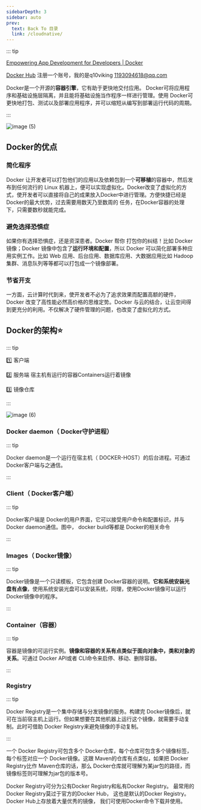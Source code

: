 ```yaml
---
sidebarDepth: 3
sidebar: auto
prev:
  text: Back To 目录
  link: /cloudnative/
---
```




::: tip

[Empowering App Development for Developers | Docker](https://www.docker.com/)

[Docker Hub](https://hub.docker.com/) 注册一个账号，我的是q10viking  1193094618@qq.com

 Docker是一个开源的**容器引擎**，它有助于更快地交付应用。 Docker可将应用程序和基础设施层隔离，并且能将基础设施当作程序一样进行管理。使用 Docker可更快地打包、测试以及部署应用程序，并可以缩短从编写到部署运行代码的周期。

:::

![image (5)](https://gitee.com/q10viking/PictureRepos/raw/master/images//202112151643391.jpg)

## Docker的优点

### 简化程序

Docker 让开发者可以打包他们的应用以及依赖包到一个**可移植**的容器中，然后发布到任何流行的 Linux 机器上，便可以实现虚拟化。Docker改变了虚拟化的方式，使开发者可以直接将自己的成果放入Docker中进行管理。方便快捷已经是 Docker的最大优势，过去需要用数天乃至数周的 任务，在Docker容器的处理下，只需要数秒就能完成。

### 避免选择恐惧症

如果你有选择恐惧症，还是资深患者。Docker 帮你 打包你的纠结！比如 Docker 镜像；Docker 镜像中包含了**运行环境和配置**，所以 Docker 可以简化部署多种应用实例工作。比如 Web 应用、后台应用、数据库应用、大数据应用比如 Hadoop 集群、消息队列等等都可以打包成一个镜像部署。

### **节省开支**

一方面，云计算时代到来，使开发者不必为了追求效果而配置高额的硬件，Docker 改变了高性能必然高价格的思维定势。Docker 与云的结合，让云空间得到更充分的利用。不仅解决了硬件管理的问题，也改变了虚拟化的方式。



## Docker的架构:star:

::: tip

:one: 客户端

:two: 服务端  宿主机有运行的容器Containers运行着镜像

:three: 镜像仓库

:::

![image (6)](https://gitee.com/q10viking/PictureRepos/raw/master/images//202112151649256.jpg)

### **Docker daemon（ Docker守护进程）**

::: tip

Docker daemon是一个运行在宿主机（ DOCKER-HOST）的后台进程。可通过 Docker客户端与之通信。

:::

### **Client（ Docker客户端）**

::: tip

Docker客户端是 Docker的用户界面，它可以接受用户命令和配置标识，并与 Docker daemon通信。图中， docker build等都是 Docker的相关命令

:::



### **Images（ Docker镜像）**

::: tip

Docker镜像是一个只读模板，它包含创建 Docker容器的说明。**它和系统安装光盘有点像**，使用系统安装光盘可以安装系统，同理，使用Docker镜像可以运行 Docker镜像中的程序。

:::

### **Container（容器）**

::: tip

容器是镜像的可运行实例。**镜像和容器的关系有点类似于面向对象中，类和对象的关系**。可通过 Docker API或者 CLI命令来启停、移动、删除容器。

:::

### **Registry**

::: tip

Docker Registry是一个集中存储与分发镜像的服务。构建完 Docker镜像后，就可在当前宿主机上运行。但如果想要在其他机器上运行这个镜像，就需要手动复制。此时可借助 Docker Registry来避免镜像的手动复制。

:::

一个 Docker Registry可包含多个 Docker仓库，每个仓库可包含多个镜像标签，每个标签对应一个 Docker镜像。这跟 Maven的仓库有点类似，如果把 Docker Registry比作 Maven仓库的话，那么 Docker仓库就可理解为某jar包的路径，而镜像标签则可理解为jar包的版本号。

Docker Registry可分为公有Docker Registry和私有Docker Registry。 最常⽤的Docker Registry莫过于官⽅的Docker Hub， 这也是默认的Docker Registry。 Docker Hub上存放着⼤量优秀的镜像， 我们可使⽤Docker命令下载并使⽤。
